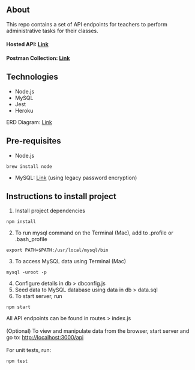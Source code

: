 
## About
This repo contains a set of API endpoints for teachers to perform administrative tasks for their classes.
#### Hosted API: [Link](https://shielded-everglades-15735.herokuapp.com/api)
#### Postman Collection: [Link](https://www.getpostman.com/collections/7e13a3d4ae0e3be52d75)

## Technologies
- Node.js
- MySQL
- Jest
- Heroku

ERD Diagram: [Link](ERD.pdf)

## Pre-requisites 
- Node.js
```
brew install node
```
- MySQL: [Link](https://dev.mysql.com/downloads/mysql/) (using legacy password encryption)

## Instructions to install project
1. Install project dependencies
```
npm install
```
2. To run mysql command on the Terminal (Mac), add to .profile or .bash_profile
```
export PATH=$PATH:/usr/local/mysql/bin
```
3. To access MySQL data using Terminal (Mac)
```
mysql -uroot -p
```
4. Configure details in db > dbconfig.js 
5. Seed data to MySQL database using data in db > data.sql
6. To start server, run
```
npm start
```
All API endpoints can be found in routes > index.js
<br/>
<br/>
(Optional) To view and manipulate data from the browser, start server and go to: <http://localhost:3000/api>
<br/>
<br/>
For unit tests, run: 
```
npm test
```